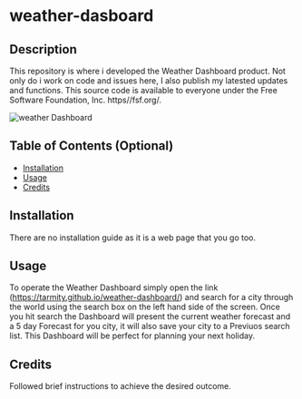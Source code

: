 # weather-dasboard

## Description 

This repository is where i developed the Weather Dashboard product. Not only do i work on code and issues here, I also publish my latested updates and functions. This source code is available to everyone under the Free Software Foundation, Inc. https//fsf.org/.

![weather Dashboard](https://user-images.githubusercontent.com/38900138/85975579-d04fde80-ba1b-11ea-9060-b73503f788b7.png)

## Table of Contents (Optional)


* [Installation](#installation)
* [Usage](#usage)
* [Credits](#credits)


## Installation

There are no installation guide as it is a web page that you go too. 


## Usage 

To operate the Weather Dashboard simply open the link (https://tarmity.github.io/weather-dashboard/) and search for a city through the world using the search box on the left hand side of the screen. Once you hit search the Dashboard will present the current weather forecast and a 5 day Forecast for you city, it will also save your city to a Previuos search list. This Dashboard will be perfect for planning your next holiday.

## Credits

Followed brief instructions to achieve the desired outcome.


